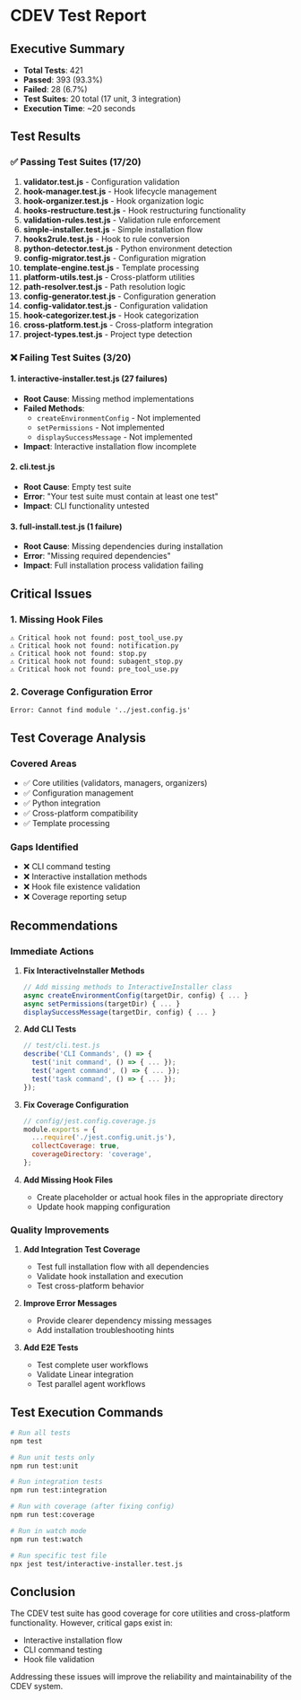 # CDEV Test Report

## Executive Summary

- **Total Tests**: 421
- **Passed**: 393 (93.3%)
- **Failed**: 28 (6.7%)
- **Test Suites**: 20 total (17 unit, 3 integration)
- **Execution Time**: ~20 seconds

## Test Results

### ✅ Passing Test Suites (17/20)

1. **validator.test.js** - Configuration validation
2. **hook-manager.test.js** - Hook lifecycle management
3. **hook-organizer.test.js** - Hook organization logic
4. **hooks-restructure.test.js** - Hook restructuring functionality
5. **validation-rules.test.js** - Validation rule enforcement
6. **simple-installer.test.js** - Simple installation flow
7. **hooks2rule.test.js** - Hook to rule conversion
8. **python-detector.test.js** - Python environment detection
9. **config-migrator.test.js** - Configuration migration
10. **template-engine.test.js** - Template processing
11. **platform-utils.test.js** - Cross-platform utilities
12. **path-resolver.test.js** - Path resolution logic
13. **config-generator.test.js** - Configuration generation
14. **config-validator.test.js** - Configuration validation
15. **hook-categorizer.test.js** - Hook categorization
16. **cross-platform.test.js** - Cross-platform integration
17. **project-types.test.js** - Project type detection

### ❌ Failing Test Suites (3/20)

#### 1. **interactive-installer.test.js** (27 failures)

- **Root Cause**: Missing method implementations
- **Failed Methods**:
  - `createEnvironmentConfig` - Not implemented
  - `setPermissions` - Not implemented
  - `displaySuccessMessage` - Not implemented
- **Impact**: Interactive installation flow incomplete

#### 2. **cli.test.js**

- **Root Cause**: Empty test suite
- **Error**: "Your test suite must contain at least one test"
- **Impact**: CLI functionality untested

#### 3. **full-install.test.js** (1 failure)

- **Root Cause**: Missing dependencies during installation
- **Error**: "Missing required dependencies"
- **Impact**: Full installation process validation failing

## Critical Issues

### 1. Missing Hook Files

```
⚠ Critical hook not found: post_tool_use.py
⚠ Critical hook not found: notification.py
⚠ Critical hook not found: stop.py
⚠ Critical hook not found: subagent_stop.py
⚠ Critical hook not found: pre_tool_use.py
```

### 2. Coverage Configuration Error

```
Error: Cannot find module '../jest.config.js'
```

## Test Coverage Analysis

### Covered Areas

- ✅ Core utilities (validators, managers, organizers)
- ✅ Configuration management
- ✅ Python integration
- ✅ Cross-platform compatibility
- ✅ Template processing

### Gaps Identified

- ❌ CLI command testing
- ❌ Interactive installation methods
- ❌ Hook file existence validation
- ❌ Coverage reporting setup

## Recommendations

### Immediate Actions

1. **Fix InteractiveInstaller Methods**

   ```javascript
   // Add missing methods to InteractiveInstaller class
   async createEnvironmentConfig(targetDir, config) { ... }
   async setPermissions(targetDir) { ... }
   displaySuccessMessage(targetDir, config) { ... }
   ```

2. **Add CLI Tests**

   ```javascript
   // test/cli.test.js
   describe('CLI Commands', () => {
     test('init command', () => { ... });
     test('agent command', () => { ... });
     test('task command', () => { ... });
   });
   ```

3. **Fix Coverage Configuration**

   ```javascript
   // config/jest.config.coverage.js
   module.exports = {
     ...require('./jest.config.unit.js'),
     collectCoverage: true,
     coverageDirectory: 'coverage',
   };
   ```

4. **Add Missing Hook Files**
   - Create placeholder or actual hook files in the appropriate directory
   - Update hook mapping configuration

### Quality Improvements

1. **Add Integration Test Coverage**
   - Test full installation flow with all dependencies
   - Validate hook installation and execution
   - Test cross-platform behavior

2. **Improve Error Messages**
   - Provide clearer dependency missing messages
   - Add installation troubleshooting hints

3. **Add E2E Tests**
   - Test complete user workflows
   - Validate Linear integration
   - Test parallel agent workflows

## Test Execution Commands

```bash
# Run all tests
npm test

# Run unit tests only
npm run test:unit

# Run integration tests
npm run test:integration

# Run with coverage (after fixing config)
npm run test:coverage

# Run in watch mode
npm run test:watch

# Run specific test file
npx jest test/interactive-installer.test.js
```

## Conclusion

The CDEV test suite has good coverage for core utilities and cross-platform functionality. However, critical gaps exist in:

- Interactive installation flow
- CLI command testing
- Hook file validation

Addressing these issues will improve the reliability and maintainability of the CDEV system.

